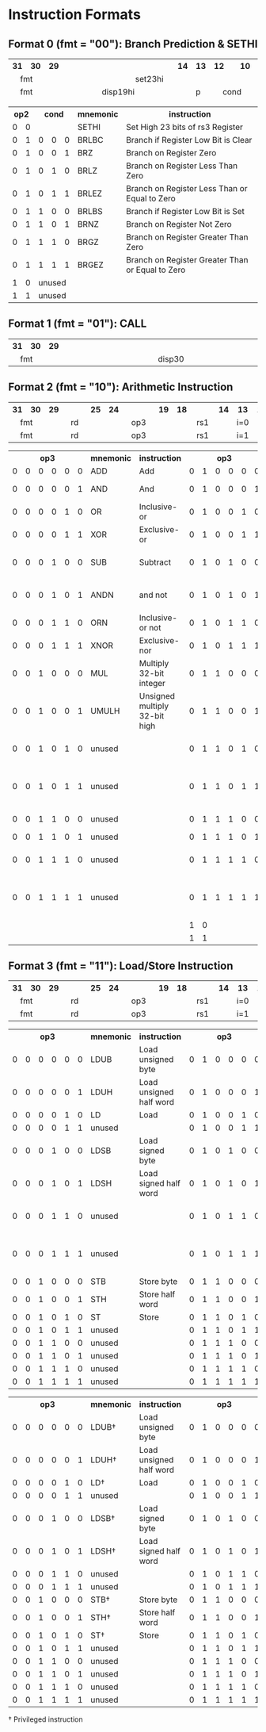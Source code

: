 # Instruction Formats
## Format 0 (fmt = "00"): Branch Prediction & SETHI
<table>
  <thead>
    <tr>
      <th>31</th>
      <th>30</th>
      <th>29</th>
      <th>  </th>
      <th>  </th>
      <th>  </th>
      <th>  </th>
      <th>  </th>
      <th>  </th>
      <th>  </th>
      <th>  </th>
      <th>  </th>
      <th>  </th>
      <th>  </th>
      <th>  </th>
      <th>  </th>
      <th>  </th>
      <th>14</th>
      <th>13</th>
      <th>12</th>
      <th>  </th>
      <th>10</th>
      <th>9</th>
      <th> </th>
      <th> </th>
      <th> </th>
      <th>5</th>
      <th>4</th>
      <th>3</th>
      <th>2</th>
      <th> </th>
      <th>0</th>
    </tr>
    <tr>
      <td align="center" colspan="2">fmt</td>
      <td align="center" colspan="20">set23hi</td>
      <td align="center" colspan="5">rd</td>
      <td align="center" colspan="2">op2</td>
      <td align="center" colspan="3">set23lo</td>
    </tr>
    <tr>
      <td align="center" colspan="2">fmt</td>
      <td align="center" colspan="16">disp19hi</td>
      <td>p</td>
      <td align="center" colspan="3">cond</td>
      <td align="center" colspan="5">rs3</td>
      <td align="center" colspan="2">op2</td>
      <td align="center" colspan="3">disp19lo</td>
    </tr>
  </thead>
</table>

<table>
  <tr>
    <th colspan="2">op2</th>
    <th colspan="3">cond</th>
    <th>mnemonic</th>
    <th>instruction</th>
  </tr>
  <tr>
    <td>0</td>
    <td>0</td>
    <td align="center" colspan="3"> </td>
    <td>SETHI</td>
    <td>Set High 23 bits of rs3 Register</td>
  </tr>
  <tr>
    <td>0</td>
    <td>1</td>
    <td>0</td></td>
    <td>0</td></td>
    <td>0</td></td>
    <td>BRLBC</td>
    <td>Branch if Register Low Bit is Clear</td>
  </tr>
  <tr>
    <td>0</td>
    <td>1</td>
    <td>0</td></td>
    <td>0</td></td>
    <td>1</td></td>
    <td>BRZ</td>
    <td>Branch on Register Zero</td>
  </tr>
  <tr>
    <td>0</td>
    <td>1</td>
    <td>0</td></td>
    <td>1</td></td>
    <td>0</td></td>
    <td>BRLZ</td>
    <td>Branch on Register Less Than Zero</td>
  </tr>
  <tr>
    <td>0</td>
    <td>1</td>
    <td>0</td></td>
    <td>1</td></td>
    <td>1</td></td>
    <td>BRLEZ</td>
    <td>Branch on Register Less Than or Equal to Zero</td>
  </tr>
  <tr>
    <td>0</td>
    <td>1</td>
    <td>1</td></td>
    <td>0</td></td>
    <td>0</td></td>
    <td>BRLBS</td>
    <td>Branch if Register Low Bit is Set</td>
  </tr>
  <tr>
    <td>0</td>
    <td>1</td>
    <td>1</td></td>
    <td>0</td></td>
    <td>1</td></td>
    <td>BRNZ</td>
    <td>Branch on Register Not Zero</td>
  </tr>
  <tr>
    <td>0</td>
    <td>1</td>
    <td>1</td></td>
    <td>1</td></td>
    <td>0</td></td>
    <td>BRGZ</td>
    <td>Branch on Register Greater Than Zero</td>
  </tr>
  <tr>
    <td>0</td>
    <td>1</td>
    <td>1</td></td>
    <td>1</td></td>
    <td>1</td></td>
    <td>BRGEZ</td>
    <td>Branch on Register Greater Than or Equal to Zero</td>
  </tr>
  <tr>
    <td>1</td>
    <td>0</td>
    <td colspan="5">unused</td></td>
  </tr>
  <tr>
    <td>1</td>
    <td>1</td>
    <td colspan="5">unused</td></td>
  </tr>
</table>

## Format 1 (fmt = "01"): CALL

<table>
    <tr>
      <th>31</th>
      <th>30</th>
      <th>29</th>
      <th>  </th>
      <th>  </th>
      <th>  </th>
      <th>  </th>
      <th>  </th>
      <th>  </th>
      <th>  </th>
      <th>  </th>
      <th>  </th>
      <th>  </th>
      <th>  </th>
      <th>  </th>
      <th>  </th>
      <th>  </th>
      <th>  </th>
      <th>  </th>
      <th>  </th>
      <th>  </th>
      <th>  </th>
      <th>  </th>
      <th>  </th>
      <th>  </th>
      <th>  </th>
      <th>  </th>
      <th>  </th>
      <th>  </th>
      <th>  </th>
      <th>  </th>
      <th>0</th>
    </tr>
    <tr>
      <td align="center" colspan="2">fmt</td>
      <td align="center" colspan="30">disp30</td>
    </tr>
</table>

## Format 2 (fmt = "10"): Arithmetic Instruction

<table>
    <tr>
      <th>31</th>
      <th>30</th>
      <th>29</th>
      <th>  </th>
      <th>  </th>
      <th>  </th>
      <th>25</th>
      <th>24</th>
      <th>  </th>
      <th>  </th>
      <th>  </th>
      <th>  </th>
      <th>19</th>
      <th>18</th>
      <th>  </th>
      <th>  </th>
      <th>  </th>
      <th>14</th>
      <th>13</th>
      <th>12</th>
      <th>  </th>
      <th>10</th>
      <th>9</th>
      <th> </th>
      <th> </th>
      <th> </th>
      <th>5</th>
      <th>4</th>
      <th> </th>
      <th> </th>
      <th> </th>
      <th>0</th>
    </tr>
    <tr>
      <td align="center" colspan="2">fmt</td>
      <td align="center" colspan="5">rd</td>
      <td align="center" colspan="6">op3</td>
      <td align="center" colspan="5">rs1</td>
      <td align="center" colspan="1">i=0</td>
      <td align="center" colspan="3">cond</td>
      <td align="center" colspan="5">rs3</td>
      <td align="center" colspan="5">rs2</td>
    </tr>
    <tr>
      <td align="center" colspan="2">fmt</td>
      <td align="center" colspan="5">rd</td>
      <td align="center" colspan="6">op3</td>
      <td align="center" colspan="5">rs1</td>
      <td align="center" colspan="1">i=1</td>
      <td align="center" colspan="13">simm13</td>
    </tr>
</table>

<table>
  <tr>
    <th colspan="6">op3</th>
    <th>mnemonic</th>
    <th>instruction</th>
    <th colspan="6">op3</th>
    <th>mnemonic</th>
    <th>instruction</th>
  </tr>
  <tr>
    <td>0</td><td>0</td><td>0</td><td>0</td><td>0</td><td>0</td>
    <td>ADD</td>
    <td>Add</td>
    <td>0</td><td>1</td><td>0</td><td>0</td><td>0</td><td>0</td>
    <td colspan="2">unused</td>
  </tr>
  <tr>
    <td>0</td><td>0</td><td>0</td><td>0</td><td>0</td><td>1</td>
    <td>AND</td>
    <td>And</td>
    <td>0</td><td>1</td><td>0</td><td>0</td><td>0</td><td>1</td>
    <td>SLL</td>
    <td>Shift left logical</td>
  </tr>
  <tr>
    <td>0</td><td>0</td><td>0</td><td>0</td><td>1</td><td>0</td>
    <td>OR</td>
    <td>Inclusive-or</td>
    <td>0</td><td>1</td><td>0</td><td>0</td><td>1</td><td>0</td>
    <td>SRL</td>
    <td>Shift right logical</td>
  </tr>
  <tr>
    <td>0</td><td>0</td><td>0</td><td>0</td><td>1</td><td>1</td>
    <td>XOR</td>
    <td>Exclusive-or</td>
    <td>0</td><td>1</td><td>0</td><td>0</td><td>1</td><td>1</td>
    <td>SRA</td>
    <td>Shift right arithmetic</td>
  </tr>
  <tr>
    <td>0</td><td>0</td><td>0</td><td>1</td><td>0</td><td>0</td>
    <td>SUB</td>
    <td>Subtract</td>
    <td>0</td><td>1</td><td>0</td><td>1</td><td>0</td><td>0</td>
    <td>SEXTB</td>
    <td>Signed extended byte</td>
  </tr>
  <tr>
    <td>0</td><td>0</td><td>0</td><td>1</td><td>0</td><td>1</td>
    <td>ANDN</td>
    <td>and not</td>
    <td>0</td><td>1</td><td>0</td><td>1</td><td>0</td><td>1</td>
    <td>SEXTH</td>
    <td>Signed extended half word</td>
  </tr>
  <tr>
    <td>0</td><td>0</td><td>0</td><td>1</td><td>1</td><td>0</td>
    <td>ORN</td>
    <td>Inclusive-or not</td>
    <td>0</td><td>1</td><td>0</td><td>1</td><td>1</td><td>0</td>
    <td colspan="2">unused</td>
  </tr>
  <tr>
    <td>0</td><td>0</td><td>0</td><td>1</td><td>1</td><td>1</td>
    <td>XNOR</td>
    <td>Exclusive-nor</td>
    <td>0</td><td>1</td><td>0</td><td>1</td><td>1</td><td>1</td>
    <td colspan="2">unused</td>
  </tr>
  <tr>
    <td>0</td><td>0</td><td>1</td><td>0</td><td>0</td><td>0</td>
    <td>MUL</td>
    <td>Multiply 32-bit integer</td>
    <td>0</td><td>1</td><td>1</td><td>0</td><td>0</td><td>0</td>
    <td>CMPEQ</td>
    <td>Compare equal</td>
  </tr>
  <tr>
    <td>0</td><td>0</td><td>1</td><td>0</td><td>0</td><td>1</td>
    <td>UMULH</td>
    <td>Unsigned multiply 32-bit high</td>
    <td>0</td><td>1</td><td>1</td><td>0</td><td>0</td><td>1</td>
    <td colspan="2">unused</td>
  </tr>
  <tr>
    <td>0</td><td>0</td><td>1</td><td>0</td><td>1</td><td>0</td>
    <td colspan="2">unused</td>
    <td>0</td><td>1</td><td>1</td><td>0</td><td>1</td><td>0</td>
    <td>CMPLT</td>
    <td>Compare signed less than</td>
  </tr>
  <tr>
    <td>0</td><td>0</td><td>1</td><td>0</td><td>1</td><td>1</td>
    <td colspan="2">unused</td>
    <td>0</td><td>1</td><td>1</td><td>0</td><td>1</td><td>1</td>
    <td>CMPLE</td>
    <td>Compare signed less than or equal</td>
  </tr>
  <tr>
    <td>0</td><td>0</td><td>1</td><td>1</td><td>0</td><td>0</td>
    <td colspan="2">unused</td>
    <td>0</td><td>1</td><td>1</td><td>1</td><td>0</td><td>0</td>
    <td>CMPNEQ</td>
    <td>Compare not equal</td>
  </tr>
  <tr>
    <td>0</td><td>0</td><td>1</td><td>1</td><td>0</td><td>1</td>
    <td colspan="2">unused</td>
    <td>0</td><td>1</td><td>1</td><td>1</td><td>0</td><td>1</td>
    <td colspan="2">unused</td>
  </tr>
  <tr>
    <td>0</td><td>0</td><td>1</td><td>1</td><td>1</td><td>0</td>
    <td colspan="2">unused</td>
    <td>0</td><td>1</td><td>1</td><td>1</td><td>1</td><td>0</td>
    <td>CMPLTU</td>
    <td>Compare unsigned less than</td>
  </tr>
  <tr>
    <td>0</td><td>0</td><td>1</td><td>1</td><td>1</td><td>1</td>
    <td colspan="2">unused</td>
    <td>0</td><td>1</td><td>1</td><td>1</td><td>1</td><td>1</td>
    <td>CMPLEU</td>
    <td>Compare unsigned less than or equal</td>
  </tr>
  <tr>
    <td colspan="8"> </td>
    <td>1</td><td>0</td><td colspan="4"> </td>
    <td colspan="2">unused</td>
  </tr>
  <tr>
    <td colspan="8"> </td>
    <td>1</td><td>1</td><td colspan="4"> </td>
    <td colspan="2">unused</td>
  </tr>
</table>

## Format 3 (fmt = "11"): Load/Store Instruction

<table>
    <tr>
      <th>31</th>
      <th>30</th>
      <th>29</th>
      <th>  </th>
      <th>  </th>
      <th>  </th>
      <th>25</th>
      <th>24</th>
      <th>  </th>
      <th>  </th>
      <th>  </th>
      <th>  </th>
      <th>19</th>
      <th>18</th>
      <th>  </th>
      <th>  </th>
      <th>  </th>
      <th>14</th>
      <th>13</th>
      <th>12</th>
      <th>  </th>
      <th>10</th>
      <th>9</th>
      <th> </th>
      <th> </th>
      <th> </th>
      <th>5</th>
      <th>4</th>
      <th> </th>
      <th> </th>
      <th> </th>
      <th>0</th>
    </tr>
    <tr>
      <td align="center" colspan="2">fmt</td>
      <td align="center" colspan="5">rd</td>
      <td align="center" colspan="6">op3</td>
      <td align="center" colspan="5">rs1</td>
      <td align="center" colspan="1">i=0</td>
      <td align="center" colspan="8">unused</td>
      <td align="center" colspan="5">rs2</td>
    </tr>
    <tr>
      <td align="center" colspan="2">fmt</td>
      <td align="center" colspan="5">rd</td>
      <td align="center" colspan="6">op3</td>
      <td align="center" colspan="5">rs1</td>
      <td align="center" colspan="1">i=1</td>
      <td align="center" colspan="13">simm13</td>
    </tr>
</table>
<table>
  <tr>
    <th colspan="6">op3</th>
    <th>mnemonic</th>
    <th>instruction</th>
    <th colspan="6">op3</th>
    <th>mnemonic</th>
    <th>instruction</th>
  </tr>
  <tr>
    <td>0</td><td>0</td><td>0</td><td>0</td><td>0</td><td>0</td>
    <td>LDUB</td>
    <td>Load unsigned byte</td>
    <td>0</td><td>1</td><td>0</td><td>0</td><td>0</td><td>0</td>
    <td>JMPL</td>
    <td>Jump and link</td>
  </tr>
  <tr>
    <td>0</td><td>0</td><td>0</td><td>0</td><td>0</td><td>1</td>
    <td>LDUH</td>
    <td>Load unsigned half word</td>
    <td>0</td><td>1</td><td>0</td><td>0</td><td>0</td><td>1</td>
    <td>RETT</td>
    <td>Return from trap</td>
  </tr>
  <tr>
    <td>0</td><td>0</td><td>0</td><td>0</td><td>1</td><td>0</td>
    <td>LD</td>
    <td>Load</td>
    <td>0</td><td>1</td><td>0</td><td>0</td><td>1</td><td>0</td>
    <td colspan="2">unused</td>
  </tr>
  <tr>
    <td>0</td><td>0</td><td>0</td><td>0</td><td>1</td><td>1</td>
    <td colspan="2">unused</td>
    <td>0</td><td>1</td><td>0</td><td>0</td><td>1</td><td>1</td>
    <td colspan="2">unused</td>
  </tr>
  <tr>
    <td>0</td><td>0</td><td>0</td><td>1</td><td>0</td><td>0</td>
    <td>LDSB</td>
    <td>Load signed byte</td>
    <td>0</td><td>1</td><td>0</td><td>1</td><td>0</td><td>0</td>
    <td>PRRD†</td>
    <td>Read processor register</td>
  </tr>
  <tr>
    <td>0</td><td>0</td><td>0</td><td>1</td><td>0</td><td>1</td>
    <td>LDSH</td>
    <td>Load signed half word</td>
    <td>0</td><td>1</td><td>0</td><td>1</td><td>0</td><td>1</td>
    <td>PRWR†</td>
    <td>Write processor register</td>
  </tr>
  <tr>
    <td>0</td><td>0</td><td>0</td><td>1</td><td>1</td><td>0</td>
    <td colspan="2">unused</td>
    <td>0</td><td>1</td><td>0</td><td>1</td><td>1</td><td>0</td>
    <td>ET_W†</td>
    <td>Write enable trap</td>
  </tr>
  <tr>
    <td>0</td><td>0</td><td>0</td><td>1</td><td>1</td><td>1</td>
    <td colspan="2">unused</td>
    <td>0</td><td>1</td><td>0</td><td>1</td><td>1</td><td>1</td>
    <td>PIL_W†</td>
    <td>Write Processor Interrupt Level</td>
  </tr>
  <tr>
    <td>0</td><td>0</td><td>1</td><td>0</td><td>0</td><td>0</td>
    <td>STB</td>
    <td>Store byte</td>
    <td>0</td><td>1</td><td>1</td><td>0</td><td>0</td><td>0</td>
    <td colspan="2">unused</td>
  </tr>
  <tr>
    <td>0</td><td>0</td><td>1</td><td>0</td><td>0</td><td>1</td>
    <td>STH</td>
    <td>Store half word</td>
    <td>0</td><td>1</td><td>1</td><td>0</td><td>0</td><td>1</td>
    <td colspan="2">unused</td>
  </tr>
  <tr>
    <td>0</td><td>0</td><td>1</td><td>0</td><td>1</td><td>0</td>
    <td>ST</td>
    <td>Store</td>
    <td>0</td><td>1</td><td>1</td><td>0</td><td>1</td><td>0</td>
    <td colspan="2">unused</td>
  </tr>
  <tr>
    <td>0</td><td>0</td><td>1</td><td>0</td><td>1</td><td>1</td>
    <td colspan="2">unused</td>
    <td>0</td><td>1</td><td>1</td><td>0</td><td>1</td><td>1</td>
    <td colspan="2">unused</td>
  </tr>
  <tr>
    <td>0</td><td>0</td><td>1</td><td>1</td><td>0</td><td>0</td>
    <td colspan="2">unused</td>
    <td>0</td><td>1</td><td>1</td><td>1</td><td>0</td><td>0</td>
    <td colspan="2">unused</td>
  </tr>
  <tr>
    <td>0</td><td>0</td><td>1</td><td>1</td><td>0</td><td>1</td>
    <td colspan="2">unused</td>
    <td>0</td><td>1</td><td>1</td><td>1</td><td>0</td><td>1</td>
    <td colspan="2">unused</td>
  </tr>
  <tr>
    <td>0</td><td>0</td><td>1</td><td>1</td><td>1</td><td>0</td>
    <td colspan="2">unused</td>
    <td>0</td><td>1</td><td>1</td><td>1</td><td>1</td><td>0</td>
    <td colspan="2">unused</td>
  </tr>
  <tr>
    <td>0</td><td>0</td><td>1</td><td>1</td><td>1</td><td>1</td>
    <td colspan="2">unused</td>
    <td>0</td><td>1</td><td>1</td><td>1</td><td>1</td><td>1</td>
    <td colspan="2">unused</td>
  </tr>
</table>
<table>
  <tr>
    <th colspan="6">op3</th>
    <th>mnemonic</th>
    <th>instruction</th>
    <th colspan="6">op3</th>
    <th>mnemonic</th>
    <th>instruction</th>
  </tr>
  <tr>
    <td>0</td><td>0</td><td>0</td><td>0</td><td>0</td><td>0</td>
    <td>LDUB†</td>
    <td>Load unsigned byte</td>
    <td>0</td><td>1</td><td>0</td><td>0</td><td>0</td><td>0</td>
    <td colspan="2">unused</td>
  </tr>
  <tr>
    <td>0</td><td>0</td><td>0</td><td>0</td><td>0</td><td>1</td>
    <td>LDUH†</td>
    <td>Load unsigned half word</td>
    <td>0</td><td>1</td><td>0</td><td>0</td><td>0</td><td>1</td>
    <td colspan="2">unused</td>
  </tr>
  <tr>
    <td>0</td><td>0</td><td>0</td><td>0</td><td>1</td><td>0</td>
    <td>LD†</td>
    <td>Load</td>
    <td>0</td><td>1</td><td>0</td><td>0</td><td>1</td><td>0</td>
    <td colspan="2">unused</td>
  </tr>
  <tr>
    <td>0</td><td>0</td><td>0</td><td>0</td><td>1</td><td>1</td>
    <td colspan="2">unused</td>
    <td>0</td><td>1</td><td>0</td><td>0</td><td>1</td><td>1</td>
    <td colspan="2">unused</td>
  </tr>
  <tr>
    <td>0</td><td>0</td><td>0</td><td>1</td><td>0</td><td>0</td>
    <td>LDSB†</td>
    <td>Load signed byte</td>
    <td>0</td><td>1</td><td>0</td><td>1</td><td>0</td><td>0</td>
    <td colspan="2">unused</td>
  </tr>
  <tr>
    <td>0</td><td>0</td><td>0</td><td>1</td><td>0</td><td>1</td>
    <td>LDSH†</td>
    <td>Load signed half word</td>
    <td>0</td><td>1</td><td>0</td><td>1</td><td>0</td><td>1</td>
    <td colspan="2">unused</td>
  </tr>
  <tr>
    <td>0</td><td>0</td><td>0</td><td>1</td><td>1</td><td>0</td>
    <td colspan="2">unused</td>
    <td>0</td><td>1</td><td>0</td><td>1</td><td>1</td><td>0</td>
    <td colspan="2">unused</td>
  </tr>
  <tr>
    <td>0</td><td>0</td><td>0</td><td>1</td><td>1</td><td>1</td>
    <td colspan="2">unused</td>
    <td>0</td><td>1</td><td>0</td><td>1</td><td>1</td><td>1</td>
    <td colspan="2">unused</td>
  </tr>
  <tr>
    <td>0</td><td>0</td><td>1</td><td>0</td><td>0</td><td>0</td>
    <td>STB†</td>
    <td>Store byte</td>
    <td>0</td><td>1</td><td>1</td><td>0</td><td>0</td><td>0</td>
    <td colspan="2">unused</td>
  </tr>
  <tr>
    <td>0</td><td>0</td><td>1</td><td>0</td><td>0</td><td>1</td>
    <td>STH†</td>
    <td>Store half word</td>
    <td>0</td><td>1</td><td>1</td><td>0</td><td>0</td><td>1</td>
    <td colspan="2">unused</td>
  </tr>
  <tr>
    <td>0</td><td>0</td><td>1</td><td>0</td><td>1</td><td>0</td>
    <td>ST†</td>
    <td>Store</td>
    <td>0</td><td>1</td><td>1</td><td>0</td><td>1</td><td>0</td>
    <td colspan="2">unused</td>
  </tr>
  <tr>
    <td>0</td><td>0</td><td>1</td><td>0</td><td>1</td><td>1</td>
    <td colspan="2">unused</td>
    <td>0</td><td>1</td><td>1</td><td>0</td><td>1</td><td>1</td>
    <td colspan="2">unused</td>
  </tr>
  <tr>
    <td>0</td><td>0</td><td>1</td><td>1</td><td>0</td><td>0</td>
    <td colspan="2">unused</td>
    <td>0</td><td>1</td><td>1</td><td>1</td><td>0</td><td>0</td>
    <td colspan="2">unused</td>
  </tr>
  <tr>
    <td>0</td><td>0</td><td>1</td><td>1</td><td>0</td><td>1</td>
    <td colspan="2">unused</td>
    <td>0</td><td>1</td><td>1</td><td>1</td><td>0</td><td>1</td>
    <td colspan="2">unused</td>
  </tr>
  <tr>
    <td>0</td><td>0</td><td>1</td><td>1</td><td>1</td><td>0</td>
    <td colspan="2">unused</td>
    <td>0</td><td>1</td><td>1</td><td>1</td><td>1</td><td>0</td>
    <td colspan="2">unused</td>
  </tr>
  <tr>
    <td>0</td><td>0</td><td>1</td><td>1</td><td>1</td><td>1</td>
    <td colspan="2">unused</td>
    <td>0</td><td>1</td><td>1</td><td>1</td><td>1</td><td>1</td>
    <td colspan="2">unused</td>
  </tr>
</table>

† Privileged instruction  
